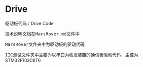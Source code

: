 # Drive
驱动板代码 / Drive Code

技术说明文档在<kbd>MarsRover.md</kbd>文件中

<kbd>MarsRover</kbd>文件夹中为驱动板的驱动代码

<kbd>IIC测试</kbd>文件夹中主要为以串口为收发装置的通信板驱动代码，主控为STM32F103C8T6
